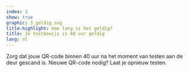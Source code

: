 ```yaml
---
index: 3
show: true
graphic: 3_geldig.svg
title-highlight: Hoe lang is het geldig?
title: Je testbewijs is 40 uur geldig
lang: nl
---
```

Zorg dat jouw QR-code binnen 40 uur na het moment van testen aan de deur gescand is. Nieuwe QR-code nodig? Laat je opnieuw testen. 
